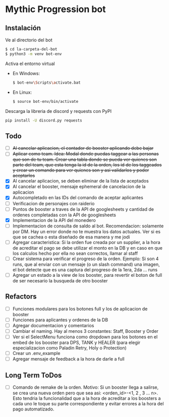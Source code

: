 # Mythic Progression bot

## Instalación
Ve al directorio del bot
```bash
$ cd la-carpeta-del-bot
$ python3 -m venv bot-env
```
Activa el entorno virtual

- En Windows:
    ```bash
    $ bot-env\Scripts\activate.bat
    ```
- En Linux:

    ```bash
    $ source bot-env/bin/activate
    ```
Descarga la libreria de discord y requests con PyPI
```bash
pip install -U discord.py requests
```

## Todo
- [ ] ~~Al cancelar aplicacion, el contador de booster aplicando debe bajar~~
- [ ] ~~Aplicar como team. Idea: Modal donde puedas taggear a las personas que son de tu team. Crear una tabla donde se pueda ver quienes son parte del team, que esta tenga la id de la orden, los id de los taggeados y crear un comando para ver quienes son y asi validarlos y poder aceptarlos~~
- [x] Al cancelar aplicacion, se deben eliminar de la lista de aceptados
- [x] Al cancelar el booster, mensaje ephemeral de cancelacion de la aplicacion
- [x] Autocompletado en las IDs del comando de aceptar aplicantes
- [ ] Verificacion de personajes con raiderio
- [ ] Puntos de booster a traves de la API de googlesheets y cantidad de ordenes completadas con la API de googlesheets
- [x] Implementacion de la API del monedero
- [ ] Implementacion de consulta de saldo al bot. Recomendacion: solamente por DM. Hay un error donde no te muestra los datos actuales. Ver si es que se cachea o esta diseñado de esa manera y me jodi
- [ ] Agregar caracteristica: Si la orden fue creada por un supplier, a la hora de acreditar el pago se debe utilizar el monto en la DB y en caso en que los calculos hecho por ella no sean correctos, llamar al staff
- [ ] Crear sistema para verificar el progreso de la orden. Ejemplo: Si son 4 runs, que al enviar con un mensaje (o un slash command) una imagen, el bot detecte que es una captura del progreso de la 1era, 2da ... runs
- [ ] Agregar un estado a la view de los booster, para revertir el boton de full de ser necesario la busqueda de otro booster

## Refactors
- [ ] Funciones modulares para los botones full y los de aplicacion de booster
- [ ] Funciones para aplicantes y ordenes de la DB
- [ ] Agregar documentacion y comentarios
- [ ] Cambiar el naming. Hay al menos 3 constantes: Staff, Booster y Order
- [ ] Ver si el SelectMenu funciona como dropdown para los botones en el embed de los booster para DPS, TANK y HEALER (para elegir especializacion como Paladin Retry, Holy o Protection)
- [ ] Crear un .env_example
- [ ] Agregar mensaje de feedback a la hora de darle a full

## Long Term ToDos
- [ ] Comando de remake de la orden. Motivo: Si un booster llega a salirse, se crea una nueva orden pero que sea asi: <orden_id>-<1, 2 , 3 ... n>. Esto tendria la funcionalidad que a la hora de acreditar a los boosters a cada uno le toque su parte correspondiente y evitar errores a la hora del pago automatizado.